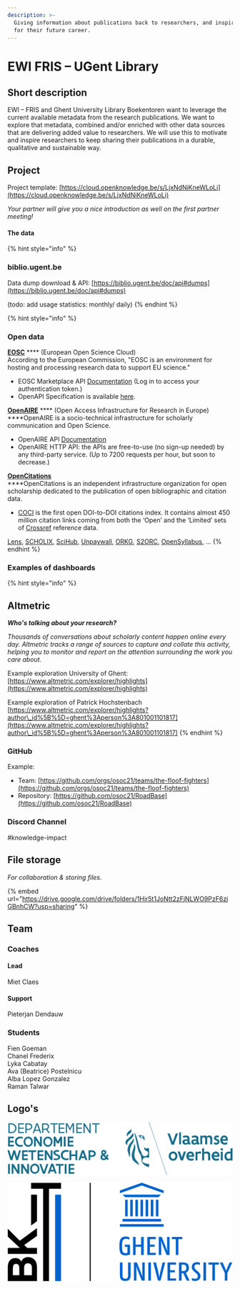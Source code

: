 ```yaml
---
description: >-
  Giving information about publications back to researchers, and inspire them
  for their future career.
---
```


# EWI FRIS – UGent Library

## Short description

EWI – FRIS and Ghent University Library Boekentoren want to leverage the current available metadata from the research publications. We want to explore that metadata, combined and/or enriched with other data sources that are delivering added value to researchers. We will use this to motivate and inspire researchers to keep sharing their publications in a durable, qualitative and sustainable way.

## Project

Project template: [https://cloud.openknowledge.be/s/LjxNdNiKneWLoLi](https://cloud.openknowledge.be/s/LjxNdNiKneWLoLi)

_Your partner will give you a nice introduction as well on the first partner meeting!_

#### The data

{% hint style="info" %}
### biblio.ugent.be

Data dump download & API: [https://biblio.ugent.be/doc/api#dumps](https://biblio.ugent.be/doc/api#dumps)

(todo: add usage statistics: monthly/ daily)
{% endhint %}

{% hint style="info" %}
### Open data



[**EOSC**](https://marketplace.eosc-portal.eu/) **** (European Open Science Cloud)\
According to the European Commission, "EOSC is an environment for hosting and processing research data to support EU science."

* EOSC Marketplace API [Documentation](https://marketplace.eosc-portal.eu/api\_docs/) (Log in to access your authentication token.)
* OpenAPI Specification is available [here](https://marketplace.eosc-portal.eu/api\_docs/swagger/index.html?urls.primaryName=Ordering%20API%20V1%20Docs).



[**OpenAIRE**](https://graph.openaire.eu/develop/) **** (Open Access Infrastructure for Research in Europe)\
****OpenAIRE is a socio-technical infrastructure for scholarly communication and Open Science.

* OpenAIRE API [Documentation](https://graph.openaire.eu/develop/overview.html)
* OpenAIRE HTTP API: the APIs are free-to-use (no sign-up needed) by any third-party service. (Up to 7200 requests per hour, but soon to decrease.)



****[**OpenCitations**](http://opencitations.net/)****\
****OpenCitations is an independent infrastructure organization for open scholarship dedicated to the publication of open bibliographic and citation data.

* [COCI](http://opencitations.net/index/coci) is the first open DOI-to-DOI citations index. It contains almost 450 million citation links coming from both the ‘Open’ and the ‘Limited’ sets of [Crossref](https://www.crossref.org/) reference data.



[Lens](https://www.lens.org/lens/search/patent/list?p=4\&n=10\&s=\_score\&d=%2B\&f=false\&e=false\&l=en\&authorField=author\&dateFilterField=publishedDate\&orderBy=%2B\_score\&presentation=false\&preview=true\&stemmed=true\&useAuthorId=false\&applicant.must=UNIV%20GENT\&publishedDate.from=2018-01-01\&publishedDate.to=2022-01-01), [SCHOLIX](http://www.scholix.org), [SciHub](https://sci-hub.ru/database), [Unpaywall](http://unpaywall.org), [ORKG](https://www.orkg.org/orkg/), [S2ORC](https://allenai.org/data/s2orc), [OpenSyllabus](https://opensyllabus.org/), ...
{% endhint %}

### Examples of dashboards

{% hint style="info" %}
## Altmetric

_**Who's talking about your research?**_

_Thousands of conversations about scholarly content happen online every day. Altmetric tracks a range of sources to capture and collate this activity, helping you to monitor and report on the attention surrounding the work you care about._

Example exploration University of Ghent: [https://www.altmetric.com/explorer/highlights](https://www.altmetric.com/explorer/highlights)

Example exploration of Patrick Hochstenbach [https://www.altmetric.com/explorer/highlights?author\_id%5B%5D=ghent%3Aperson%3A801001101817](https://www.altmetric.com/explorer/highlights?author\_id%5B%5D=ghent%3Aperson%3A801001101817)
{% endhint %}



### GitHub

Example:

* Team: [https://github.com/orgs/osoc21/teams/the-floof-fighters](https://github.com/orgs/osoc21/teams/the-floof-fighters)
* Repository: [https://github.com/osoc21/RoadBase](https://github.com/osoc21/RoadBase)

### **Discord Channel**

\#knowledge-impact

## File storage

_For collaboration & storing files._&#x20;

{% embed url="https://drive.google.com/drive/folders/1Hir5t1JoNtt2zFjNLWO9PzF6zjGBnhCW?usp=sharing" %}

## Team

### Coaches

#### Lead

Miet Claes

#### Support

Pieterjan Dendauw

### Students

Fien Goeman\
Chanel Frederix\
Lyka Cabatay\
Ava (Beatrice) Postelnicu\
Alba Lopez Gonzalez\
Raman Talwar

## Logo's

![Logo EWI FRIS & Vlaanderen in SVG](<../.gitbook/assets/osoc-logo-ewi-fris-vlaanderen (2).svg>)

![Logo University Library Ghent Boekentoren in SVG](../.gitbook/assets/boekentoren-ugent-logo.svg)

